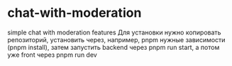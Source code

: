 # chat-with-moderation
simple chat with moderation features
Для установки нужно копировать репозиторий, установить через, например, pnpm нужные зависимости (pnpm install), затем запустить backend через pnpm run start, а потом уже front через pnpm run dev
